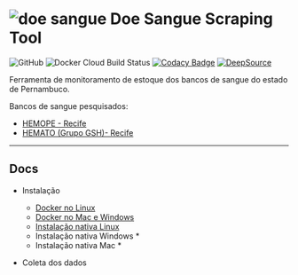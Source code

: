 # ![doe sangue](assets/icon-small.svg) Doe Sangue Scraping Tool

![GitHub](https://img.shields.io/github/license/edumco/doe-sangue-scrapy)
![Docker Cloud Build Status](https://img.shields.io/docker/cloud/build/edumco/doe-sangue)
[![Codacy Badge](https://api.codacy.com/project/badge/Grade/280a21aeb4df47fd9a9f5ab22f7d85d9)](https://www.codacy.com/manual/edumco/doe-sangue-scrapy?utm_source=github.com&utm_medium=referral&utm_content=edumco/doe-sangue-scrapy&utm_campaign=Badge_Grade)
[![DeepSource](https://static.deepsource.io/deepsource-badge-light.svg)](https://deepsource.io/gh/edumco/doe-sangue-scrapy/?ref=repository-badge)

Ferramenta de monitoramento de estoque dos bancos de sangue do estado de Pernambuco.

Bancos de sangue pesquisados:

- [HEMOPE - Recife](http://www.hemope.pe.gov.br)
- [HEMATO (Grupo GSH)- Recife](https://doesanguedoevida.com.br/doar-sangue-recife)

---

## Docs

- Instalação

  - [Docker no Linux](docs/docker-linux.md)
  - [Docker no Mac e Windows](docs/docker-mac-win.md)
  - [Instalação nativa Linux](docs/native-linux.md)
  - Instalação nativa Windows \*
  - Instalação nativa Mac \*

- Coleta dos dados
